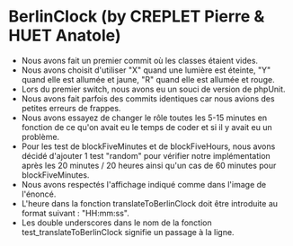 # BerlinClock (by CREPLET Pierre & HUET Anatole)

* Nous avons fait un premier commit où les classes étaient vides.
* Nous avons choisit d'utiliser "X" quand une lumière est éteinte, "Y" quand elle est allumée et jaune, "R" quand elle est allumée et rouge.
* Lors du premier switch, nous avons eu un souci de version de phpUnit.
* Nous avons fait parfois des commits identiques car nous avions des petites erreurs de frappes.
* Nous avons essayez de changer le rôle toutes les 5-15 minutes en fonction de ce qu'on avait eu le temps de coder et si il y avait eu un problème.
* Pour les test de blockFiveMinutes et de blockFiveHours, nous avons décidé d'ajouter 1 test "random" pour vérifier notre implémentation après les 20 minutes / 20 heures ainsi qu'un cas de 60 minutes pour blockFiveMinutes.
* Nous avons respectés l'affichage indiqué comme dans l'image de l'énoncé.
* L'heure dans la fonction translateToBerlinClock doit être introduite au format suivant : "HH:mm:ss".
* Les double underscores dans le nom de la fonction test_translateToBerlinClock signifie un passage à la ligne.
